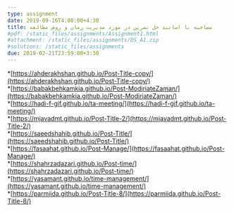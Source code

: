 ```yaml
---
type: assignment
date: 2019-09-16T4:00:00+4:30
title: مصاحبه با اساتید حل تمرین در مورد مدیریت زمان و روش مطالعه
#pdf: /static_files/assignments/Assignment1.html
#attachment: /static_files/assignments/DS_A1.zip
#solutions: /static_files/assignments
due: 2019-02-21T23:59:00+3:30
---
```

*[https://ahderakhshan.github.io/Post-Title-copy/](https://ahderakhshan.github.io/Post-Title-copy/) <br>
*[https://babakbehkamkia.github.io/Post-ModiriateZaman/](https://babakbehkamkia.github.io/Post-ModiriateZaman/) <br>
*[https://hadi-f-gif.github.io/ta-meeting/](https://hadi-f-gif.github.io/ta-meeting/) <br>
*[https://mjavadmt.github.io/Post-Title-2/](https://mjavadmt.github.io/Post-Title-2/) <br>
*[https://saeedshahib.github.io/Post-Title/](https://saeedshahib.github.io/Post-Title/) <br>
*[https://fasaahat.github.io/Post-Manage/](https://fasaahat.github.io/Post-Manage/) <br>
*[https://shahrzadazari.github.io/Post-time/](https://shahrzadazari.github.io/Post-time/) <br>
*[https://yasamant.github.io/time-management/](https://yasamant.github.io/time-management/) <br>
*[https://parmiida.github.io/Post-Title-8/](https://parmiida.github.io/Post-Title-8/) <br>
